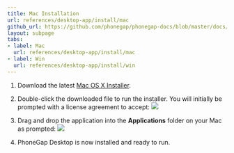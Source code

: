 ```yaml
---
title: Mac Installation
url: references/desktop-app/install/mac
github_url: https://github.com/phonegap/phonegap-docs/blob/master/docs/3-references/desktop-app/1-install/1-mac.html.md
layout: subpage
tabs:
- label: Mac
  url: references/desktop-app/install/mac
- label: Win
  url: references/desktop-app/install/win
---
```



1. Download the latest [Mac OS X Installer](https://github.com/phonegap/phonegap-app-desktop/releases/download/0.1.8/PhoneGapDesktop.dmg).

2. Double-click the downloaded file to run the installer. You will initially be prompted with a license agreement to accept:
![](/images/license-agreement.png)

3. Drag and drop the application into the **Applications** folder on your Mac as prompted:
![](/images/drag-to-apps-folder.png)

4. PhoneGap Desktop is now installed and ready to run. 